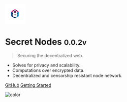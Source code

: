 ![logo](_media/favicon.png)

# Secret Nodes <small>0.0.2v</small>

> Securing the decentralized web.

- Solves for privacy and scalability.
- Computations over encrypted data.
- Decentralized and censorship resistant node network.

[GitHub](https://github.com/secretnodes/learn)
[Getting Started](#Welcome)

<!-- background image -->

<!-- ![](_media/bg.png) -->

<!-- background color -->

![color](#065198)